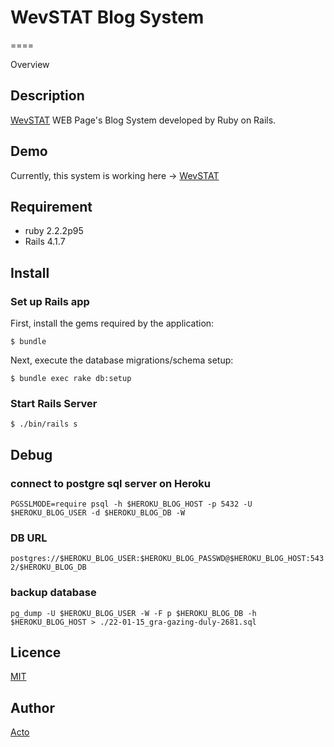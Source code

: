 # WevSTAT Blog System

====

Overview

## Description
[WevSTAT](http://koucs.com) WEB Page's Blog System developed by Ruby on Rails.

## Demo
Currently, this system is working here -> [WevSTAT](http://koucs.com)

## Requirement
- ruby 2.2.2p95
- Rails 4.1.7

## Install

### Set up Rails app
First, install the gems required by the application:

```
$ bundle
```

Next, execute the database migrations/schema setup:

```
$ bundle exec rake db:setup
```

### Start Rails Server

```
$ ./bin/rails s
```

## Debug

### connect to postgre sql server on Heroku

```
PGSSLMODE=require psql -h $HEROKU_BLOG_HOST -p 5432 -U $HEROKU_BLOG_USER -d $HEROKU_BLOG_DB -W
```

### DB URL

`postgres://$HEROKU_BLOG_USER:$HEROKU_BLOG_PASSWD@$HEROKU_BLOG_HOST:5432/$HEROKU_BLOG_DB`

### backup database

```
pg_dump -U $HEROKU_BLOG_USER -W -F p $HEROKU_BLOG_DB -h $HEROKU_BLOG_HOST > ./22-01-15_gra-gazing-duly-2681.sql
```

## Licence

[MIT](https://github.com/tcnksm/tool/blob/master/LICENCE)

## Author

[Acto](https://github.com/Acto)
